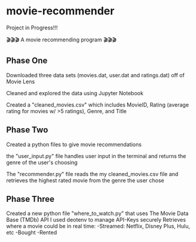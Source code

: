 # movie-recommender
Project in Progress!!!

🎬🎬🎬 A movie recommending program 🎬🎬🎬

## Phase One

Downloaded three data sets (movies.dat, user.dat and ratings.dat) off of Movie Lens 

Cleaned and explored the data using Jupyter Notebook 

Created a "cleaned_movies.csv" which includes MovieID, Rating (average rating for movies w/ >5 ratings), Genre, and Title

## Phase Two

Created a python files to give movie recommendations

the "user_input.py" file handles user input in the terminal and returns the genre of the user's choosing

The  "recommender.py" file reads the my cleaned_movies.csv file and retrieves the highest rated movie from the genre the user chose

## Phase Three

Created a new python file "where_to_watch.py" that uses The Movie Data Base (TMDb) API 
I used deotenv to manage API-Keys securely 
Retrieves where a movie could be in real time:
  -Streamed: Netflix, Disney Plus, Hulu, etc 
  -Bought
  -Rented 


